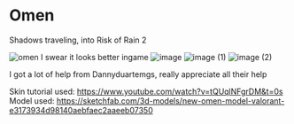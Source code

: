 # Omen
Shadows traveling, into Risk of Rain 2

![omen](https://github.com/Tepoxyy/OmenMod/assets/166188075/cdf98712-81dc-432a-a8e3-c8e1533343a8)
I swear it looks better ingame
![image](https://github.com/Tepoxyy/OmenMod/assets/166188075/944c8c25-717e-4e24-a71a-4e7489e2b33f)
![image (1)](https://github.com/Tepoxyy/OmenMod/assets/166188075/5694b5ca-2581-4b2d-9b03-2368d8e626c7)
![image (2)](https://github.com/Tepoxyy/OmenMod/assets/166188075/8bd4d30d-323c-4adc-8596-e995127fabf0)

I got a lot of help from Dannyduartemgs, really appreciate all their help

Skin tutorial used: https://www.youtube.com/watch?v=tQUqlNFgrDM&t=0s
Model used: https://sketchfab.com/3d-models/new-omen-model-valorant-e3173934d98140aebfaec2aaeeb07350
